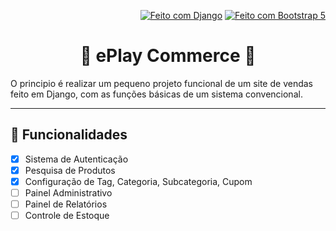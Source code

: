 <p align="right"><a href="https://www.djangoproject.com/"><img alt="Feito com Django" src="https://img.shields.io/badge/Django-20AA76?style=for-the-badge&logo=django" /></a>
<a href="https://getbootstrap.com/"><img alt="Feito com Bootstrap 5" src="https://img.shields.io/badge/Bootstrap-9864ff?style=for-the-badge&logo=bootstrap" /></a>
</p>

<h1  align="center">
🚧 ePlay Commerce 🚧
</h1>

O principio é realizar um pequeno projeto funcional de um site de vendas feito em Django, com as funções básicas de um sistema convencional.

---

## 📝 Funcionalidades

- [X] Sistema de Autenticação
- [X] Pesquisa de Produtos
- [X] Configuração de Tag, Categoria, Subcategoria, Cupom
- [ ] Painel Administrativo
- [ ] Painel de Relatórios
- [ ] Controle de Estoque
